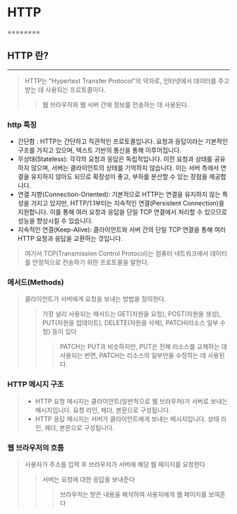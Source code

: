 # HTTP
========


## HTTP 란?
---------------

>   HTTP는 "Hypertext Transfer Protocol"의 약자로, 인터넷에서 데이터를 주고받는 데 사용되는 프로토콜이다.
>   >   웹 브라우저와 웹 서버 간에 정보를 전송하는 데 사용된다.

### http 특징
+ 간단함 : HTTP는 간단하고 직관적인 프로토콜입니다. 요청과 응답이라는 기본적인 구조를 가지고 있으며, 텍스트 기반의 통신을 통해 이루어집니다.
+ 무상태(Stateless): 각각의 요청과 응답은 독립적입니다. 이전 요청과 상태를 공유하지 않으며, 서버는 클라이언트의 상태를 기억하지 않습니다. 이는 서버 측에서 연결을 유지하지 않아도 되므로 확장성이 좋고, 부하를 분산할 수 있는 장점을 제공합니다.
+ 연결 지향(Connection-Oriented): 기본적으로 HTTP는 연결을 유지하지 않는 특성을 가지고 있지만, HTTP/1.1부터는 지속적인 연결(Persistent Connection)을 지원합니다. 이를 통해 여러 요청과 응답을 단일 TCP 연결에서 처리할 수 있으므로 성능을 향상시킬 수 있습니다.
+ 지속적인 연결(Keep-Alive):  클라이언트와 서버 간의 단일 TCP 연결을 통해 여러 HTTP 요청과 응답을 교환하는 것입니다.
>   여기서 TCP(Transmission Control Protocol)는 컴퓨터 네트워크에서 데이터를 안정적으로 전송하기 위한 프로토콜을 말한다.

### 메서드(Methods)
>   클라이언트가 서버에게 요청을 보내는 방법을 정의한다. 
>   >   가장 널리 사용되는 메서드는 GET(자원을 요청), POST(자원을 생성), PUT(자원을 업데이트), DELETE(자원을 삭제), PATCH(리소스 일부 수정) 등이 있다
>   >   >   PATCH는 PUT과 비슷하지만, PUT은 전체 리소스를 교체하는 데 사용되는 반면, PATCH는 리소스의 일부만을 수정하는 데 사용된다.

### HTTP 메시지 구조
>   + HTTP 요청 메시지는 클라이언트(일반적으로 웹 브라우저)가 서버로 보내는 메시지입니다. 요청 라인, 헤더, 본문으로 구성됩니다.
>   + HTTP 응답 메시지는 서버가 클라이언트에게 보내는 메시지입니다. 상태 라인, 헤더, 본문으로 구성됩니다.

### 웹 브라우저의 흐름
>   사용자가 주소를 입력 후 브라우저가 서버에 해당 웹 페이지를 요청한다
>   >   서버는 요청에 대한 응답을 보내준다
>   >   >   브라우저는 받은 내용을 해석하여 사용자에게 웹 페이지를 보여준다
